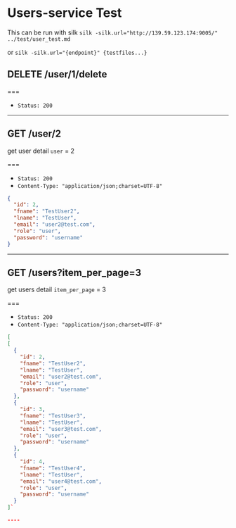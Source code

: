 # Users-service Test

This can be run with silk `silk -silk.url="http://139.59.123.174:9005/" ../test/user_test.md`

or `silk -silk.url="{endpoint}" {testfiles...}`

## DELETE /user/1/delete

===

* `Status: 200`

---

## GET /user/2

get user detail `user` = 2

===

* `Status: 200`
* `Content-Type: "application/json;charset=UTF-8"`

```json
{
  "id": 2,
  "fname": "TestUser2",
  "lname": "TestUser",
  "email": "user2@test.com",
  "role": "user",
  "password": "username"
}
```

---

## GET /users?item_per_page=3

get users detail `item_per_page` = 3

===

* `Status: 200`
* `Content-Type: "application/json;charset=UTF-8"`

```json
[
[
  {
    "id": 2,
    "fname": "TestUser2",
    "lname": "TestUser",
    "email": "user2@test.com",
    "role": "user",
    "password": "username"
  },
  {
    "id": 3,
    "fname": "TestUser3",
    "lname": "TestUser",
    "email": "user3@test.com",
    "role": "user",
    "password": "username"
  },
  {
    "id": 4,
    "fname": "TestUser4",
    "lname": "TestUser",
    "email": "user4@test.com",
    "role": "user",
    "password": "username"
  }
]`

----
